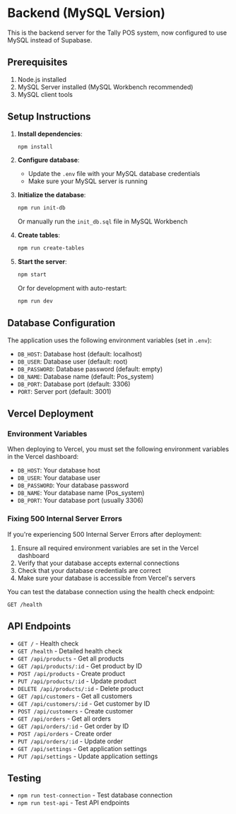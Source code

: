 # Backend (MySQL Version)

This is the backend server for the Tally POS system, now configured to use MySQL instead of Supabase.

## Prerequisites

1. Node.js installed
2. MySQL Server installed (MySQL Workbench recommended)
3. MySQL client tools

## Setup Instructions

1. **Install dependencies**:
   ```bash
   npm install
   ```

2. **Configure database**:
   - Update the `.env` file with your MySQL database credentials
   - Make sure your MySQL server is running

3. **Initialize the database**:
   ```bash
   npm run init-db
   ```
   Or manually run the `init_db.sql` file in MySQL Workbench

4. **Create tables**:
   ```bash
   npm run create-tables
   ```

5. **Start the server**:
   ```bash
   npm start
   ```
   Or for development with auto-restart:
   ```bash
   npm run dev
   ```

## Database Configuration

The application uses the following environment variables (set in `.env`):
- `DB_HOST`: Database host (default: localhost)
- `DB_USER`: Database user (default: root)
- `DB_PASSWORD`: Database password (default: empty)
- `DB_NAME`: Database name (default: Pos_system)
- `DB_PORT`: Database port (default: 3306)
- `PORT`: Server port (default: 3001)

## Vercel Deployment

### Environment Variables
When deploying to Vercel, you must set the following environment variables in the Vercel dashboard:
- `DB_HOST`: Your database host
- `DB_USER`: Your database user
- `DB_PASSWORD`: Your database password
- `DB_NAME`: Your database name (Pos_system)
- `DB_PORT`: Your database port (usually 3306)

### Fixing 500 Internal Server Errors
If you're experiencing 500 Internal Server Errors after deployment:

1. Ensure all required environment variables are set in the Vercel dashboard
2. Verify that your database accepts external connections
3. Check that your database credentials are correct
4. Make sure your database is accessible from Vercel's servers

You can test the database connection using the health check endpoint:
```
GET /health
```

## API Endpoints

- `GET /` - Health check
- `GET /health` - Detailed health check
- `GET /api/products` - Get all products
- `GET /api/products/:id` - Get product by ID
- `POST /api/products` - Create product
- `PUT /api/products/:id` - Update product
- `DELETE /api/products/:id` - Delete product
- `GET /api/customers` - Get all customers
- `GET /api/customers/:id` - Get customer by ID
- `POST /api/customers` - Create customer
- `GET /api/orders` - Get all orders
- `GET /api/orders/:id` - Get order by ID
- `POST /api/orders` - Create order
- `PUT /api/orders/:id` - Update order
- `GET /api/settings` - Get application settings
- `PUT /api/settings` - Update application settings

## Testing

- `npm run test-connection` - Test database connection
- `npm run test-api` - Test API endpoints